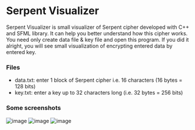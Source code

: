 # Serpent Visualizer
Serpent Visualizer is small visualizer of Serpent cipher developed with C++ and SFML library. It can help you better understand how this cipher works. You need only create data file & key file and open this program. If you did it alright, you will see small visualization of encrypting entered data by entered key.
### Files
- data.txt: enter 1 block of Serpent cipher i.e. 16 characters (16 bytes = 128 bits)
- key.txt: enter a key up to 32 characters long (i.e. 32 bytes = 256 bits)
### Some screenshots
![image](https://user-images.githubusercontent.com/55017595/178570716-e2393f9b-28e1-452a-819d-16e3661b1ce6.png)
![image](https://user-images.githubusercontent.com/55017595/178570882-12dc8664-1b46-4ac5-91be-2f6026ddddbf.png)
![image](https://user-images.githubusercontent.com/55017595/178570647-bf7bae01-e8ee-4f79-a07e-50f223fcb2be.png)
